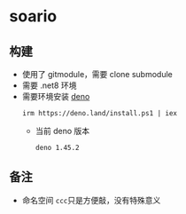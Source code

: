 # soario

## 构建
- 使用了 gitmodule，需要 clone submodule
- 需要 .net8 环境
- 需要环境安装 [deno](https://deno.com/)
  ```
  irm https://deno.land/install.ps1 | iex
  ```
  - 当前 deno 版本
    ```
    deno 1.45.2
    ```

## 备注 
- 命名空间 `ccc`只是方便敲，没有特殊意义
